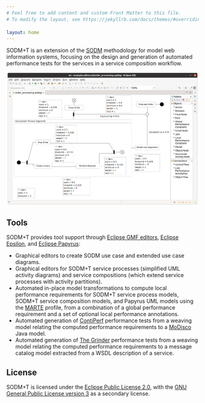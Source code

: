 ```yaml
---
# Feel free to add content and custom Front Matter to this file.
# To modify the layout, see https://jekyllrb.com/docs/themes/#overriding-theme-defaults

layout: home
---
```


SODM+T is an extension of the [SODM](doi.org/10.1007/978-3-540-30480-7_6) methodology for model web information systems, focusing on the design and generation of automated performance tests for the services in a service composition workflow.

![Screenshot of a SODM+T service process diagram](images/sodmt-spdiag.png)

## Tools

SODM+T provides tool support through [Eclipse GMF editors](https://www.eclipse.org/modeling/gmp/), [Eclipse Epsilon](https://www.eclipse.org/epsilon/), and [Eclipse Papyrus](https://www.eclipse.org/papyrus/):

* Graphical editors to create SODM use case and extended use case diagrams.
* Graphical editors for SODM+T service processes (simplified UML activity diagrams) and service compositions (which extend service processes with activity partitions).
* Automated in-place model transformations to compute local performance requirements for SODM+T service process models, SODM+T service composition models, and Papyrus UML models using the [MARTE](https://www.eclipse.org/papyrus/components/marte/) profile, from a combination of a global performance requirement and a set of optional local performance annotations.
* Automated generation of [ContiPerf]() performance tests from a weaving model relating the computed performance requirements to a [MoDisco](https://www.eclipse.org/MoDisco/) Java model.
* Automated generation of [The Grinder](http://grinder.sourceforge.net/) performance tests from a weaving model relating the computed performance requirements to a message catalog model extracted from a WSDL description of a service.

## License

SODM+T is licensed under the [Eclipse Public License 2.0](https://www.eclipse.org/legal/epl-2.0/), with the [GNU General Public License version 3](https://www.gnu.org/licenses/gpl-3.0.html) as a secondary license.